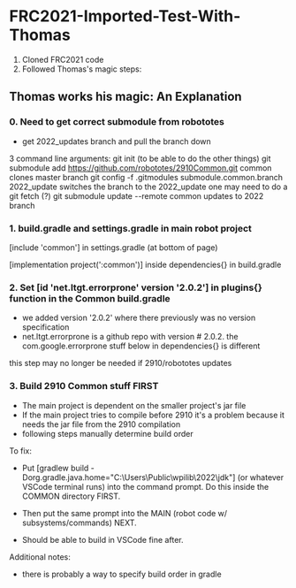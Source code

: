 # FRC2021-Imported-Test-With-Thomas

1. Cloned FRC2021 code
2. Followed Thomas's magic steps:

## Thomas works his magic: An Explanation

### 0. Need to get correct submodule from robototes
- get 2022_updates branch and pull the branch down

3 command line arguments:
	git init (to be able to do the other things)
	git submodule add https://github.com/robototes/2910Common.git common
		clones master branch
	git config -f .gitmodules submodule.common.branch 2022_update
		switches the branch to the 2022_update one
		may need to do a git fetch (?)
	git submodule update --remote common
		updates to 2022 branch

### 1. build.gradle and settings.gradle in main robot project
[include 'common'] in settings.gradle (at bottom of page)


[implementation project(':common')] inside dependencies{} in build.gradle

### 2. Set [id 'net.ltgt.errorprone' version '2.0.2'] in plugins{} function in the Common build.gradle
- we added version '2.0.2' where there previously was no version specification 
- net.ltgt.errorprone is a github repo with version # 2.0.2. the com.google.errorprone stuff below in dependencies{} is different 

this step may no longer be needed if 2910/robototes updates 

### 3. Build 2910 Common stuff FIRST 
- The main project is dependent on the smaller project's jar file
- If the main project tries to compile before 2910 it's a problem because it needs the jar file from the 2910 compilation
- following steps manually determine build order

To fix:
- Put [gradlew build   -Dorg.gradle.java.home="C:\Users\Public\wpilib\2022\jdk"] (or whatever VSCode terminal runs) into the command prompt. Do this inside the COMMON directory FIRST. 

- Then put the same prompt into the MAIN (robot code w/ subsystems/commands) NEXT.

- Should be able to build in VSCode fine after. 

Additional notes:
- there is probably a way to specify build order in gradle

